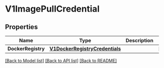 # V1ImagePullCredential

## Properties

Name | Type | Description | Notes
------------ | ------------- | ------------- | -------------
**DockerRegistry** | [**V1DockerRegistryCredentials**](v1DockerRegistryCredentials.md) |  | [optional] 

[[Back to Model list]](../README.md#documentation-for-models) [[Back to API list]](../README.md#documentation-for-api-endpoints) [[Back to README]](../README.md)



